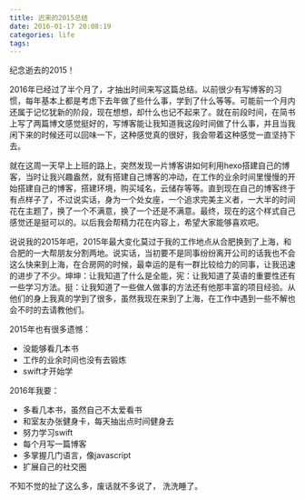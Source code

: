 ```yaml
---
title: 迟来的2015总结
date: 2016-01-17 20:08:19
categories: life
tags:
---
```

纪念逝去的2015！
<!--more-->

  2016年已经过了半个月了，才抽出时间来写这篇总结。以前很少有写博客的习惯，每年基本上都是考虑下去年做了些什么事，学到了什么等等。可能前一个月内还属于记忆犹新的阶段，现在想想，却什么也记不起来了。就在前段时间，在简书上写了两篇博文感觉挺好的，写博客能让我知道我这段时间做了什么事，并且当我闲下来的时候还可以回味一下，这种感觉真的很好，我会带着这种感觉一直坚持下去。

  就在这周一天早上上班的路上，突然发现一片博客讲如何利用hexo搭建自己的博客，当时让我兴趣盎然，就有搭建自己博客的冲动，在工作的业余时间里慢慢的开始搭建自己的博客，搭建环境，购买域名，云储存等等。直到现在自己的博客终于有点样子了，不过说实话，身为一个处女座，一个追求完美主义者，一大半的时间花在主题了，换了一个不满意，换了一个还是不满意。最终，现在的这个样式自己感觉还是挺可以的。以后我会帮精力花在内容上，希望大家能够喜欢吧。

  说说我的2015年吧，2015年最大变化莫过于我的工作地点从合肥换到了上海，和合肥的一大帮朋友分割两地。说实话，当初要不是同事纷纷离开公司的话我也不会这么快来到上海，在合房网的时候，最幸运的是有一群比较给力的同事，让我迅速的进步了不少。坤坤：让我知道了什么是全能，宪：让我知道了英语的重要性还有一些学习方法。挺：让我知道了一些做人做事的方法还有他那丰富的项目经验。从他们的身上我真的学到了很多，虽然我现在来到了上海，在工作中遇到一些不解也会不时的去请教他们。

2015年也有很多遗憾：

*  没能够看几本书
*  工作的业余时间也没有去锻炼
*  swift才开始学

2016年我要：

* 多看几本书，虽然自己不太爱看书
* 和室友办张健身卡，每天抽出点时间健身去
* 努力学习swift
* 每个月写一篇博客
* 多掌握几门语言，像javascript
* 扩展自己的社交圈

不知不觉的扯了这么多，废话就不多说了， 洗洗睡了。